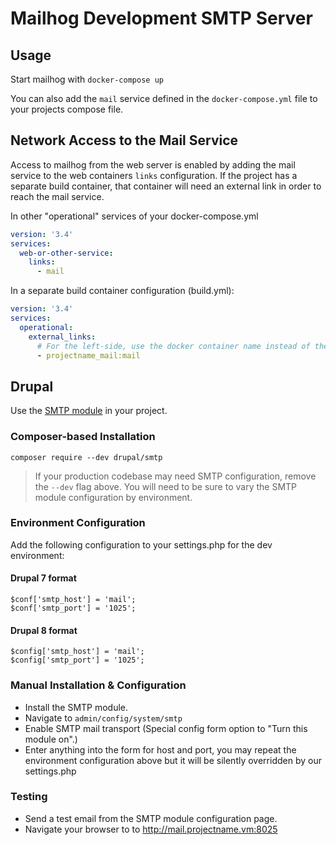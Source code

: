 # Mailhog Development SMTP Server

## Usage

Start mailhog with `docker-compose up`
 
You can also add the `mail` service defined in the `docker-compose.yml` file to your projects compose file.

## Network Access to the Mail Service

Access to mailhog from the web server is enabled by adding the mail service to the web containers `links` configuration.
If the project has a separate build container, that container will need an external link in order to reach the mail service.

In other "operational" services of your docker-compose.yml

```yaml
version: '3.4'
services:
  web-or-other-service:
    links:
      - mail
```

In a separate build container configuration (build.yml):

```yaml
version: '3.4'
services:
  operational:
    external_links:
      # For the left-side, use the docker container name instead of the docker-compose service name.
      - projectname_mail:mail
```

## Drupal

Use the [SMTP module](https://www.drupal.org/project/smtp) in your project.

### Composer-based Installation

```
composer require --dev drupal/smtp
```

> If your production codebase may need SMTP configuration, remove the `--dev`
flag above. You will need to be sure to vary the SMTP module configuration
by environment.


### Environment Configuration

Add the following configuration to your settings.php for the dev environment:

#### Drupal 7 format

```
$conf['smtp_host'] = 'mail';
$conf['smtp_port'] = '1025';
```

#### Drupal 8 format

```
$config['smtp_host'] = 'mail';
$config['smtp_port'] = '1025';
```

### Manual Installation & Configuration

* Install the SMTP module.
* Navigate to `admin/config/system/smtp`
* Enable SMTP mail transport (Special config form option to "Turn this module on".)
* Enter anything into the form for host and port, you may repeat the environment
  configuration above but it will be silently overridden by our settings.php

### Testing

* Send a test email from the SMTP module configuration page.
* Navigate your browser to to http://mail.projectname.vm:8025

